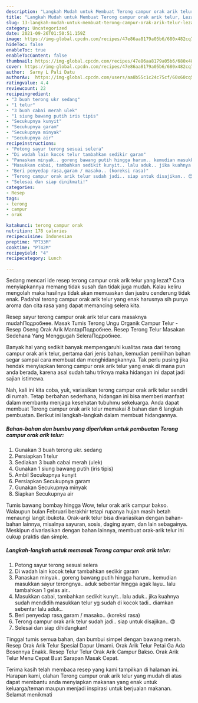 ```yaml
---
description: "Langkah Mudah untuk Membuat Terong campur orak arik telur, Lezat"
title: "Langkah Mudah untuk Membuat Terong campur orak arik telur, Lezat"
slug: 13-langkah-mudah-untuk-membuat-terong-campur-orak-arik-telur-lezat
category: Uncategorized
date: 2021-09-26T01:50:51.159Z
image: https://img-global.cpcdn.com/recipes/47e86aa8179a05b6/680x482cq70/terong-campur-orak-arik-telur-foto-resep-utama.jpg
hideToc: false
enableToc: true
enableTocContent: false
thumbnail: https://img-global.cpcdn.com/recipes/47e86aa8179a05b6/680x482cq70/terong-campur-orak-arik-telur-foto-resep-utama.jpg
cover: https://img-global.cpcdn.com/recipes/47e86aa8179a05b6/680x482cq70/terong-campur-orak-arik-telur-foto-resep-utama.jpg
author:  Sarny L Pali Datu
authorAv:  https://img-global.cpcdn.com/users/aa8b55c1c24c75cf/60x60cq50/avatar.jpg
ratingvalue: 4.4
reviewcount: 22
recipeingredient:
- "3 buah terong ukr sedang"
- "1 telur"
- "3 buah cabai merah ulek"
- "1 siung bawang putih iris tipis"
- "Secukupnya kunyit"
- "Secukupnya garam"
- "Secukupnya minyak"
- "Secukupnya air"
recipeinstructions:
- "Potong sayur terong sesuai selera"
- "Di wadah lain kocok telur tambahkan sedikir garam"
- "Panaskan minyak.. goreng bawang putih hingga harum.. kemudian masukkan sayur terongnya.. aduk sebentar hingga agak layu.. lalu tambahkan 1 gelas air.."
- "Masukkan cabai, tambahkan sedikit kunyit.. lalu aduk.. jika kuahnya sudah mendidih masukkan telur yg sudah di kocok tadi.. diamkan sebentar lalu aduk.."
- "Beri penyedap rasa,garam / masako.. (koreksi rasa)"
- "Terong campur orak arik telur sudah jadi.. siap untuk disajikan.. 😍"
- "Selesai dan siap dinikmati!"
categories:
- Resep
tags:
- terong
- campur
- orak

katakunci: terong campur orak 
nutrition: 178 calories
recipecuisine: Indonesian
preptime: "PT33M"
cooktime: "PT42M"
recipeyield: "4"
recipecategory: Lunch

---
```



Sedang mencari ide resep terong campur orak arik telur yang lezat? Cara menyiapkannya memang tidak susah dan tidak juga mudah. Kalau keliru mengolah maka hasilnya tidak akan memuaskan dan justru cenderung tidak enak. Padahal terong campur orak arik telur yang enak harusnya sih punya aroma dan cita rasa yang dapat memancing selera kita.


Resep sayur terong campur orak arik telur cara masaknya mudahПодробнее. Masak Tumis Terong Ungu Organik Campur Telur - Resep Oseng Orak Arik MantapПодробнее. Resep Terong Telur Masakan Sedehana Yang Menggugah SeleraПодробнее.

Banyak hal yang sedikit banyak mempengaruhi kualitas rasa dari terong campur orak arik telur, pertama dari jenis bahan, kemudian pemilihan bahan segar sampai cara membuat dan menghidangkannya. Tak perlu pusing jika hendak menyiapkan terong campur orak arik telur yang enak di mana pun anda berada, karena asal sudah tahu triknya maka hidangan ini dapat jadi sajian istimewa.


Nah, kali ini kita coba, yuk, variasikan terong campur orak arik telur sendiri di rumah. Tetap berbahan sederhana, hidangan ini bisa memberi manfaat dalam membantu menjaga kesehatan tubuhmu sekeluarga. Anda dapat membuat Terong campur orak arik telur memakai 8 bahan dan 6 langkah pembuatan. Berikut ini langkah-langkah dalam membuat hidangannya.

<!--inarticleads1-->

##### Bahan-bahan dan bumbu yang diperlukan untuk pembuatan Terong campur orak arik telur:

1. Gunakan 3 buah terong ukr. sedang
1. Persiapkan 1 telur
1. Sediakan 3 buah cabai merah (ulek)
1. Gunakan 1 siung bawang putih (iris tipis)
1. Ambil Secukupnya kunyit
1. Persiapkan Secukupnya garam
1. Gunakan Secukupnya minyak
1. Siapkan Secukupnya air


Tumis bawang bombay hingga Wow, telur orak arik campur bakso. Walaupun bulan Februari berakhir tetapi rupanya hujan masih betah menaungi langit ibukota. Orak-arik telur bisa divariasikan dengan bahan-bahan lainnya, misalnya sayuran, sosis, daging ayam, dan lain sebagainya. Meskipun divariasikan dengan bahan lainnya, membuat orak-arik telur ini cukup praktis dan simple. 

<!--inarticleads2-->

##### Langkah-langkah untuk memasak Terong campur orak arik telur:

1. Potong sayur terong sesuai selera
1. Di wadah lain kocok telur tambahkan sedikir garam
1. Panaskan minyak.. goreng bawang putih hingga harum.. kemudian masukkan sayur terongnya.. aduk sebentar hingga agak layu.. lalu tambahkan 1 gelas air..
1. Masukkan cabai, tambahkan sedikit kunyit.. lalu aduk.. jika kuahnya sudah mendidih masukkan telur yg sudah di kocok tadi.. diamkan sebentar lalu aduk..
1. Beri penyedap rasa,garam / masako.. (koreksi rasa)
1. Terong campur orak arik telur sudah jadi.. siap untuk disajikan.. 😍
1. Selesai dan siap dihidangkan!

Tinggal tumis semua bahan, dan bumbui simpel dengan bawang merah. Resep Orak Arik Telur Spesial Dapur Umami. Orak Arik Telur Petai Ga Ada Bosennya Enakk. Resep Telur Telur Orak Arik Campur Bakso. Orak Arik Telur Menu Cepat Buat Sarapan Masak Cepat. 

Terima kasih telah membaca resep yang kami tampilkan di halaman ini. Harapan kami, olahan Terong campur orak arik telur yang mudah di atas dapat membantu anda menyiapkan makanan yang enak untuk keluarga/teman maupun menjadi inspirasi untuk berjualan makanan. Selamat menikmati
